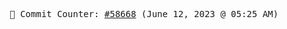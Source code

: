 <p align="center">
    <samp>
        📮 Commit Counter: <a href="https://github.com/Javascript-void0/Javascript-void0/commits/main">#58668</a> (June 12, 2023 @ 05:25 AM)
    </samp>
</p>